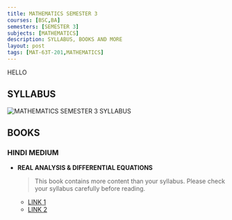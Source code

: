 ```yaml
---
title: MATHEMATICS SEMESTER 3
courses: [BSC,BA]
semesters: [SEMESTER 3]
subjects: [MATHEMATICS]
description: SYLLABUS, BOOKS AND MORE
layout: post
tags: [MAT-63T-201,MATHEMATICS]
---
```


HELLO
## SYLLABUS
![MATHEMATICS SEMESTER 3 SYLLABUS ](https://assets.edumate.life/dl/id/212/photo_1756298698.jpg)

## BOOKS

  ### HINDI MEDIUM 
  
  - **REAL ANALYSIS & DIFFERENTIAL EQUATIONS**
     > This book contains more content than your syllabus. Please check your syllabus carefully before reading.
     - [LINK 1](https://web.archive.org/web/20250827131255/https://assets.edumate.life/dl/id/214/Real_ANALYSIC___DIFFERENTIALEQUATION.pdf)
     - [LINK 2](https://assets.edumate.life/dl/id/214/Real_ANALYSIC___DIFFERENTIALEQUATION.pdf)
      
